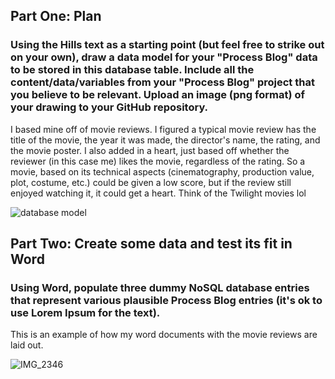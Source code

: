 ## Part One: Plan
### Using the Hills text as a starting point (but feel free to strike out on your own), draw a data model for your "Process Blog" data to be stored in this database table. Include all the content/data/variables from your "Process Blog" project that you believe to be relevant. Upload an image (png format) of your drawing to your GitHub repository.

I based mine off of movie reviews. I figured a typical movie review has the title of the movie, the year it was made, the director's name, the rating, and the movie poster.
I also added in a heart, just based off whether the reviewer (in this case me) likes the movie, regardless of the rating. So a movie, based on its technical aspects (cinematography, production value, plot, costume, etc.) could be given a low score, but if the review still enjoyed watching it, it could get a heart. Think of the Twilight movies lol

![database model](https://user-images.githubusercontent.com/87023658/136109141-b48c71d1-515d-41a4-88e8-cee624a4ca2c.png)



## Part Two: Create some data and test its fit in Word
### Using Word, populate three dummy NoSQL database entries that represent various plausible Process Blog entries (it's ok to use Lorem Ipsum for the text).

This is an example of how my word documents with the movie reviews are laid out. 

![IMG_2346](https://user-images.githubusercontent.com/87023658/136108862-9827f0f7-0213-4084-bd75-89098b895d60.png)
